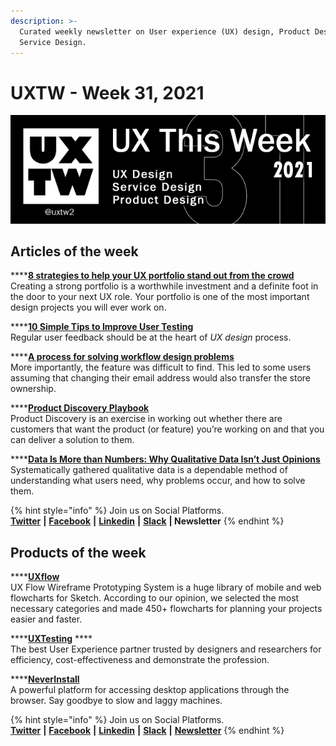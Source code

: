 ```yaml
---
description: >-
  Curated weekly newsletter on User experience (UX) design, Product Design and
  Service Design.
---
```


# UXTW - Week 31, 2021

![UXThisWeek - Issue \#31](../.gitbook/assets/uxtw-banner-2021-31.jpg)



## Articles of the week

\*\*\*\*[**8 strategies to help your UX portfolio stand out from the crowd**  
](https://bootcamp.uxdesign.cc/8-strategies-to-help-your-ux-portfolio-stand-out-from-the-crowd-20fa1a59e102/?ref=uxthisweek)Creating a strong portfolio is a worthwhile investment and a definite foot in the door to your next UX role. Your portfolio is one of the most important design projects you will ever work on.

\*\*\*\*[**10 Simple Tips to Improve User Testing**  
](https://uxplanet.org/10-simple-tips-to-improve-user-testing-6a86c84e2794/?ref=uxthisweek) Regular user feedback should be at the heart of _UX design_ process.

\*\*\*\*[**A process for solving workflow design problems**  
](https://ux.shopify.com/a-process-for-solving-workflow-design-problems-cdd1187a3d83/?ref=uxthisweek) More importantly, the feature was difficult to find. This led to some users assuming that changing their email address would also transfer the store ownership.

\*\*\*\*[**Product Discovery Playbook**  
](https://productcoalition.com/product-discovery-playbook-a579bbe3e572/?ref=uxthisweek)Product Discovery is an exercise in working out whether there are customers that want the product \(or feature\) you’re working on and that you can deliver a solution to them.

\*\*\*\*[**Data Is More than Numbers: Why Qualitative Data Isn’t Just Opinions**  
](https://www.nngroup.com/articles/qualitative-rigor/?ref=uxthisweek)Systematically gathered qualitative data is a dependable method of understanding what users need, why problems occur, and how to solve them.

{% hint style="info" %}
Join us on Social Platforms.   
[**Twitter**](https://twitter.com/uxtw2) **\|** [**Facebook**](https://www.facebook.com/webusabilityandux) **\|** [**Linkedin**](https://www.linkedin.com/groups/1875717/) **\|** [**Slack**](https://join.slack.com/t/uxthisweek/shared_invite/zt-szpdweo1-d78hso8FppFcI68Xue_9Yw) **\| Newsletter**
{% endhint %}

## Products of the week

\*\*\*\*[**UXflow**](https://products.ls.graphics/uxflow/?ref=uxthisweek)  
UX Flow Wireframe Prototyping System is a huge library of mobile and web flowcharts for Sketch. According to our opinion, we selected the most necessary categories and made 450+ flowcharts for planning your projects easier and faster.

\*\*\*\*[**UXTesting**](https://www.uxtesting.io/?ref=uxthisweek) ****  
The best User Experience partner trusted by designers and researchers for efficiency, cost-effectiveness and demonstrate the profession.

\*\*\*\*[**NeverInstall**](https://neverinstall.com/?ref=uxthisweek)  
A powerful platform for accessing desktop applications through the browser. Say goodbye to slow and laggy machines.

{% hint style="info" %}
Join us on Social Platforms.  
[**Twitter**](https://twitter.com/uxtw2) **\|** [**Facebook**](https://www.facebook.com/webusabilityandux) **\|** [**Linkedin**](https://www.linkedin.com/groups/1875717/) **\|** [**Slack**](https://join.slack.com/t/uxthisweek/shared_invite/zt-szpdweo1-d78hso8FppFcI68Xue_9Yw) **\|** [**Newsletter**](https://gmail.us17.list-manage.com/subscribe?u=1b23fd286b43ac36e4acba123&id=0009036f95)
{% endhint %}

